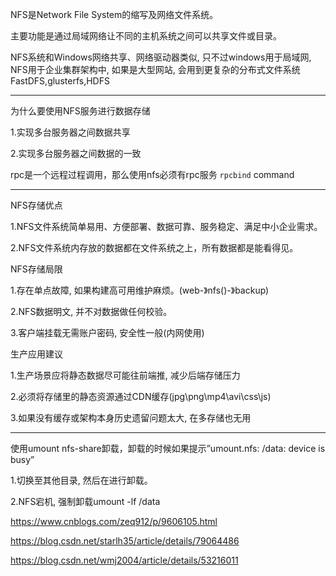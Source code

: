 NFS是Network File System的缩写及网络文件系统。

主要功能是通过局域网络让不同的主机系统之间可以共享文件或目录。

NFS系统和Windows网络共享、网络驱动器类似, 只不过windows用于局域网, NFS用于企业集群架构中, 如果是大型网站, 会用到更复杂的分布式文件系统FastDFS,glusterfs,HDFS

---

为什么要使用NFS服务进行数据存储

1.实现多台服务器之间数据共享

2.实现多台服务器之间数据的一致

rpc是一个远程过程调用，那么使用nfs必须有rpc服务  `rpcbind` command

---

NFS存储优点

1.NFS文件系统简单易用、方便部署、数据可靠、服务稳定、满足中小企业需求。

2.NFS文件系统内存放的数据都在文件系统之上，所有数据都是能看得见。

NFS存储局限

1.存在单点故障, 如果构建高可用维护麻烦。(web-》nfs()-》backup)

2.NFS数据明文, 并不对数据做任何校验。

3.客户端挂载无需账户密码, 安全性一般(内网使用)

生产应用建议

1.生产场景应将静态数据尽可能往前端推, 减少后端存储压力

2.必须将存储里的静态资源通过CDN缓存(jpg\png\mp4\avi\css\js)

3.如果没有缓存或架构本身历史遗留问题太大, 在多存储也无用

---

使用umount nfs-share卸载，卸载的时候如果提示”umount.nfs: /data: device is busy” 

1.切换至其他目录, 然后在进行卸载。

2.NFS宕机, 强制卸载umount -lf /data

https://www.cnblogs.com/zeq912/p/9606105.html

https://blog.csdn.net/starlh35/article/details/79064486

https://blog.csdn.net/wmj2004/article/details/53216011


